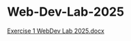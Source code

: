 # Web-Dev-Lab-2025
[Exercise 1 WebDev Lab 2025.docx](https://github.com/user-attachments/files/22861721/Exercise.1.WebDev.Lab.2025.docx)
